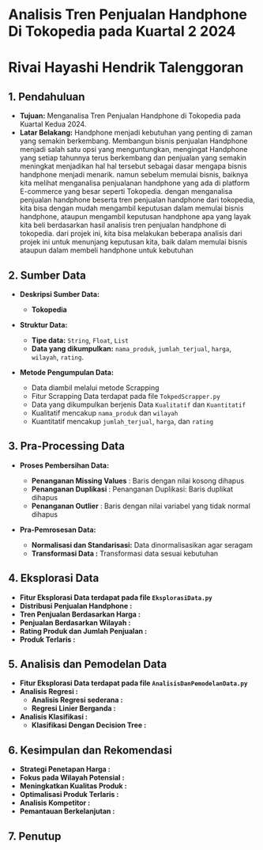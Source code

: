 # Analisis Tren Penjualan Handphone Di Tokopedia pada Kuartal 2 2024

# Rivai Hayashi Hendrik Talenggoran

## 1. Pendahuluan
- **Tujuan:** Menganalisa Tren Penjualan Handphone di Tokopedia pada Kuartal Kedua 2024.
- **Latar Belakang:** Handphone menjadi kebutuhan yang penting di zaman yang semakin berkembang. Membangun bisnis penjualan Handphone menjadi salah satu opsi yang menguntungkan,
     mengingat Handphone yang setiap tahunnya terus berkembang dan penjualan yang semakin meningkat menjadikan hal hal tersebut sebagai dasar mengapa bisnis handphone menjadi menarik.
     namun sebelum memulai bisnis, baiknya kita melihat menganalisa penjualanan handphone yang ada di platform E-commerce yang besar seperti Tokopedia. dengan menganalisa penjualan handphone
     beserta tren penjualan handphone dari tokopedia, kita bisa dengan mudah mengambil keputusan dalam memulai bisnis handphone, ataupun mengambil keputusan handphone apa yang layak kita beli 
     berdasarkan hasil analisis tren penjualan handphone di tokopedia. dari projek ini, kita bisa melakukan beberapa analisis dari projek ini untuk menunjang keputusan kita, baik dalam memulai bisnis
     ataupun dalam membeli handphone untuk kebutuhan

## 2. Sumber Data
- **Deskripsi Sumber Data:**
  - **Tokopedia**
  

- **Struktur Data:**
  - **Tipe data:**  `String`, `Float`, `List`
  - **Data yang dikumpulkan:** `nama_produk`, `jumlah_terjual`, `harga`, `wilayah`, `rating`.
  

- **Metode Pengumpulan Data:** 
   - Data diambil melalui metode Scrapping
   - Fitur Scrapping Data terdapat pada file `TokpedScrapper.py`
   - Data yang dikumpulkan berjenis Data `Kualitatif` dan `Kuantitatif`
   - Kualitatif mencakup `nama_produk` dan `wilayah`
   - Kuantitatif mencakup `jumlah_terjual`, `harga`, dan `rating`
  
## 3. Pra-Processing Data
- **Proses Pembersihan Data:**
  - **Penanganan Missing Values** : Baris dengan nilai kosong dihapus
  - **Penanganan Duplikasi**      : Penanganan Duplikasi: Baris duplikat dihapus
  - **Penanganan Outlier**        : Baris dengan nilai variabel yang tidak normal dihapus


- **Pra-Pemrosesan Data:**
  - **Normalisasi dan Standarisasi:** Data dinormalisasikan agar seragam
  - **Transformasi Data           :** Transformasi data sesuai kebutuhan

  
## 4. Eksplorasi Data
- **Fitur Eksplorasi Data terdapat pada file `EksplorasiData.py`**
- **Distribusi Penjualan Handphone      :**
- **Tren Penjualan Berdasarkan Harga    :**
- **Penjualan Berdasarkan Wilayah       :**
- **Rating Produk dan Jumlah Penjualan  :**
- **Produk Terlaris                     :**

## 5. Analisis dan Pemodelan Data
- **Fitur Eksplorasi Data terdapat pada file `AnalisisDanPemodelanData.py`**
- **Analisis Regresi            :**
  - **Analisis Regresi sederana :** 
  - **Regresi Linier Berganda   :**
- **Analisis Klasifikasi        :**
  - **Klasifikasi Dengan Decision Tree :** 

## 6. Kesimpulan dan Rekomendasi
- **Strategi Penetapan Harga     :**
- **Fokus pada Wilayah Potensial :**
- **Meningkatkan Kualitas Produk :**
- **Optimalisasi Produk Terlaris :**
- **Analisis Kompetitor          :**
- **Pemantauan Berkelanjutan     :**


## 7. Penutup